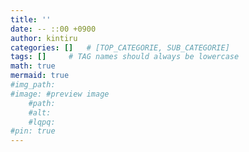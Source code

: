 ```yaml
---
title: ''
date: -- ::00 +0900
author: kintiru
categories: []   # [TOP_CATEGORIE, SUB_CATEGORIE]
tags: []     # TAG names should always be lowercase
math: true
mermaid: true
#img_path: 
#image: #preview image
    #path:
    #alt:
    #lqpq:
#pin: true
---
```



